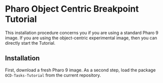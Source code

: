 # Pharo Object Centric Breakpoint Tutorial
This installation procedure concerns you if you are using a standard Pharo 9 image.
If you are using the object-centric experimental image, then you can directly start the Tutorial.

## Installation

First, download a fresh Pharo 9 image.
As a second step, load the package `OCD-Tasks-Tutorial` from the current repository.
